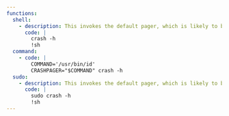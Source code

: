 ```yaml
---
functions:
  shell:
    - description: This invokes the default pager, which is likely to be [`less`](../less/index.html), other functions may apply.
      code: |
        crash -h
        !sh
  command:
    - code: |
        COMMAND='/usr/bin/id'
        CRASHPAGER="$COMMAND" crash -h
  sudo:
    - description: This invokes the default pager, which is likely to be [`less`](../less/index.html), other functions may apply.
      code: |
        sudo crash -h
        !sh
---
```


